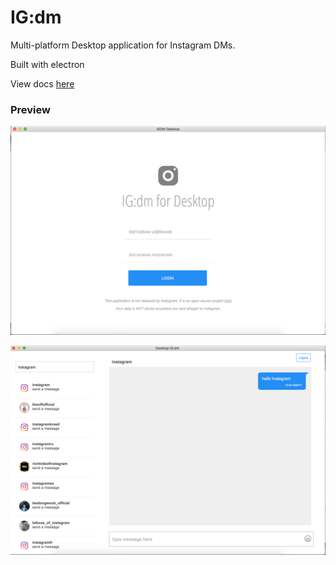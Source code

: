 # IG:dm
Multi-platform Desktop application for Instagram DMs.

Built with electron

View docs [here](http://ifedapoolarewaju.github.io/igdm/)


### Preview

![Login screen](docs/img/screenshot.png)

![Desktop screen](docs/img/screenshot2.png)
